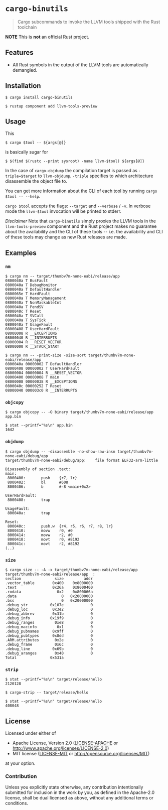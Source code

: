 # `cargo-binutils`

> Cargo subcommands to invoke the LLVM tools shipped with the Rust toolchain

**NOTE** This is **not** an official Rust project.

## Features

- All Rust symbols in the output of the LLVM tools are automatically demangled.

## Installation

``` console
$ cargo install cargo-binutils

$ rustup component add llvm-tools-preview
```

## Usage

This

``` console
$ cargo $tool -- ${args[@]}
```

is basically sugar for

``` console
$ $(find $(rustc --print sysroot) -name llvm-$tool) ${args[@]}
```

In the case of `cargo-objdump` the compilation target is passed as `-triple=$target` to
`llvm-objdump`. `-triple` specifies to which architecture disassemble the object file to.

You can get more information about the CLI of each tool by running `cargo $tool -- --help`.

`cargo $tool` accepts the flags: `--target` and `--verbose` / `-v`. In verbose mode the `llvm-$tool`
invocation will be printed to stderr.

*Disclaimer* Note that `cargo-binutils` simply proxies the LLVM tools in the `llvm-tools-preview`
component and the Rust project makes no guarantee about the availability and the CLI of these tools
-- i.e. the availability and CLI of these tools may change as new Rust releases are made.

## Examples

### `nm`

``` console
$ cargo nm -- target/thumbv7m-none-eabi/release/app
0800040a T BusFault
0800040a T DebugMonitor
0800040a T DefaultHandler
0800065e T HardFault
0800040a T MemoryManagement
0800040a T NonMaskableInt
0800040a T PendSV
0800040c T Reset
0800040a T SVCall
0800040a T SysTick
0800040a T UsageFault
08000408 T UserHardFault
08000008 R __EXCEPTIONS
08000040 R __INTERRUPTS
08000004 R __RESET_VECTOR
08000000 R __STACK_START
```

``` console
$ cargo nm -- -print-size -size-sort target/thumbv7m-none-eabi/release/app
0800040a 00000002 T DefaultHandler
08000408 00000002 T UserHardFault
08000004 00000004 R __RESET_VECTOR
08000400 00000008 T main
08000008 00000038 R __EXCEPTIONS
0800040c 00000252 T Reset
08000040 000003c0 R __INTERRUPTS
```

### `objcopy`

``` console
$ cargo objcopy -- -O binary target/thumbv7m-none-eabi/release/app app.bin

$ stat --printf="%s\n" app.bin
1642
```

### `objdump`

``` console
$ cargo objdump -- -disassemble -no-show-raw-insn target/thumbv7m-none-eabi/debug/app
target/thumbv7m-none-eabi/debug/app:    file format ELF32-arm-little

Disassembly of section .text:
main:
 8000400:       push    {r7, lr}
 8000402:       bl      #608
 8000406:       b       #-8 <main+0x2>

UserHardFault:
 8000408:       trap

UsageFault:
 800040a:       trap

Reset:
 800040c:       push.w  {r4, r5, r6, r7, r8, lr}
 8000410:       movw    r0, #0
 8000414:       movw    r2, #0
 8000418:       movt    r0, #8192
 800041c:       movt    r2, #8192
(..)
```

### `size`

``` console
$ cargo size -- -A -x target/thumbv7m-none-eabi/release/app
target/thumbv7m-none-eabi/release/app  :
section               size         addr
.vector_table        0x400    0x8000000
.text                0x26a    0x8000400
.rodata                0x2    0x800066a
.data                    0   0x20000000
.bss                     0   0x20000000
.debug_str          0x107e            0
.debug_loc           0x3e2            0
.debug_abbrev        0x31b            0
.debug_info         0x19f9            0
.debug_ranges         0xe8            0
.debug_macinfo         0x1            0
.debug_pubnames      0x9ff            0
.debug_pubtypes      0x8dd            0
.ARM.attributes       0x2e            0
.debug_frame          0x6c            0
.debug_line          0x69b            0
.debug_aranges        0x40            0
Total               0x531a
```

### `strip`

``` console
$ stat --printf="%s\n" target/release/hello
2120128

$ cargo-strip -- target/release/hello

$ stat --printf="%s\n" target/release/hello
408048
```

## License

Licensed under either of

- Apache License, Version 2.0 ([LICENSE-APACHE](LICENSE-APACHE) or
  http://www.apache.org/licenses/LICENSE-2.0)
- MIT license ([LICENSE-MIT](LICENSE-MIT) or http://opensource.org/licenses/MIT)

at your option.

### Contribution

Unless you explicitly state otherwise, any contribution intentionally submitted
for inclusion in the work by you, as defined in the Apache-2.0 license, shall be
dual licensed as above, without any additional terms or conditions.
